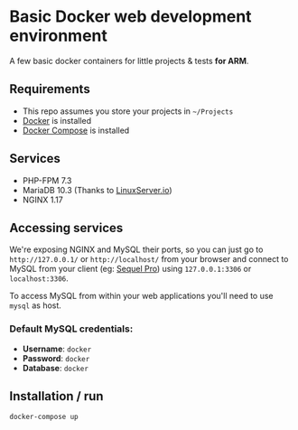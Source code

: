 # Basic Docker web development environment

A few basic docker containers for little projects & tests **for ARM**.

##  Requirements

- This repo assumes you store your projects in  `~/Projects`
- [Docker](https://docs.docker.com/engine/installation/) is installed
- [Docker Compose](https://docs.docker.com/compose/install/) is installed

## Services

- PHP-FPM 7.3
- MariaDB 10.3 (Thanks to [LinuxServer.io](https://hub.docker.com/r/linuxserver/mariadb))
- NGINX 1.17

## Accessing services

We're exposing NGINX and MySQL their ports, so you can just go to `http://127.0.0.1/` or `http://localhost/` from your browser and connect to MySQL from your client (eg: [Sequel Pro](https://www.sequelpro.com/)) using `127.0.0.1:3306` or `localhost:3306`.

To access MySQL from within your web applications you'll need to use `mysql` as host.

### Default MySQL credentials:

- **Username**: `docker`
- **Password**: `docker`
- **Database**: `docker`

## Installation / run

```bash
docker-compose up
```
